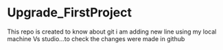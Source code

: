 # Upgrade_FirstProject 
This repo is created to know about git
i am adding new line using my local machine Vs studio...to check the changes were made in github
